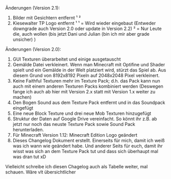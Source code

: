 Änderungen (Version 2.1):
1.	Bilder mit Gesichtern entfernt ¹ ²
2.	Kiesewalter TP Logo entfernt ¹
¹ = Wird wieder eingebaut (Entweder downgrade auch Version 2.0 oder update in Version 2.2)
² = Nur Leute die, auch wollen (bis jetzt Dani und Julian (bin ich mir aber grade unsicher) )

Änderungen (Version 2.0):
1.	GUI Texturen überarbeitet und einige ausgetauscht
2.	Gemälde Datei verkleinert. Wenn man Minecraft mit Optifine und Shader spielt und ein Gemälde in der Welt platziert wird, stürzt das Spiel ab. Aus diesem Grund von 8192x8192 Pixeln auf 2048x2048 Pixel verkleinert.
3.	Keine Faithful Texturen mehr im Texture Pack; d.h. das Pack kann nun auch mit einem anderen Texturen Packs kombiniert werden (Deswegen fange ich auch ab hier mit Version 2.x  statt mit Version 1.x weiter zu machen)
4.	Den Bogen Sound aus dem Texture Pack entfernt und in das Soundpack eingefügt
5.	Eine neue Block Texture und drei neue Mob Texturen hinzugefügt
6.	Struktur der Daten auf Google Drive vereinfacht. So könnt ihr z.B. ab jetzt nur noch das neuste Texture Pack sowie Sound Pack herunterladen.
7.	Für Minecraft Version 1.12: Minecraft Edition Logo geändert
8.	Dieses Changelog Dokument erstellt. Einerseits für mich, damit ich weiß was ich wann wie geändert habe. Und anderer Seits für euch, damit ihr wisst was sich an dem Texture Pack tut und dass sich überhaupt mal was dran tut xD

Vielleicht schreibe ich diesen Chagelog auch als Tabelle weiter, mal schauen. Wäre vlt übersichtlicher
